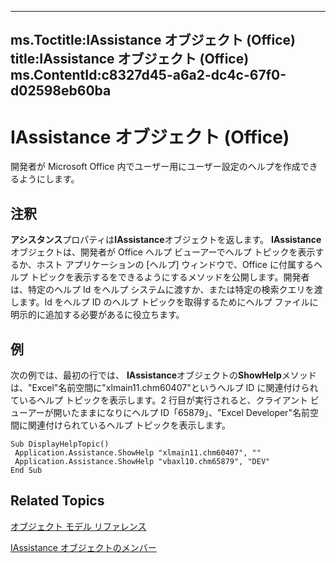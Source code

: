 

---
ms.Toctitle:IAssistance オブジェクト (Office)
title:IAssistance オブジェクト (Office)
ms.ContentId:c8327d45-a6a2-dc4c-67f0-d02598eb60ba
---
# IAssistance オブジェクト (Office)




開発者が Microsoft Office 内でユーザー用にユーザー設定のヘルプを作成できるようにします。

## 注釈
**アシスタンス**プロパティは**IAssistance**オブジェクトを返します。 **IAssistance**オブジェクトは、開発者が Office ヘルプ ビューアーでヘルプ トピックを表示するか、ホスト アプリケーションの [ヘルプ] ウィンドウで、Office に付属するヘルプ トピックを表示するをできるようにするメソッドを公開します。開発者は、特定のヘルプ Id をヘルプ システムに渡すか、または特定の検索クエリを渡します。Id をヘルプ ID のヘルプ トピックを取得するためにヘルプ ファイルに明示的に追加する必要があるに役立ちます。



## 例
次の例では、最初の行では、 **IAssistance**オブジェクトの**ShowHelp**メソッドは、"Excel"名前空間に"xlmain11.chm60407"というヘルプ ID に関連付けられているヘルプ トピックを表示します。2 行目が実行されると、クライアント ビューアーが開いたままになりにヘルプ ID「65879」、"Excel Developer"名前空間に関連付けられているヘルプ トピックを表示します。

```vba
Sub DisplayHelpTopic() 
 Application.Assistance.ShowHelp "xlmain11.chm60407", "" 
 Application.Assistance.ShowHelp "vbaxl10.chm65879", "DEV" 
End Sub 

```




## Related Topics

[オブジェクト モデル リファレンス](499c789a-aba2-0fad-649a-0ea964cd3b5e.md)

[IAssistance オブジェクトのメンバー](1f5ae2ce-e24a-4377-6591-86504cba749f.md)




